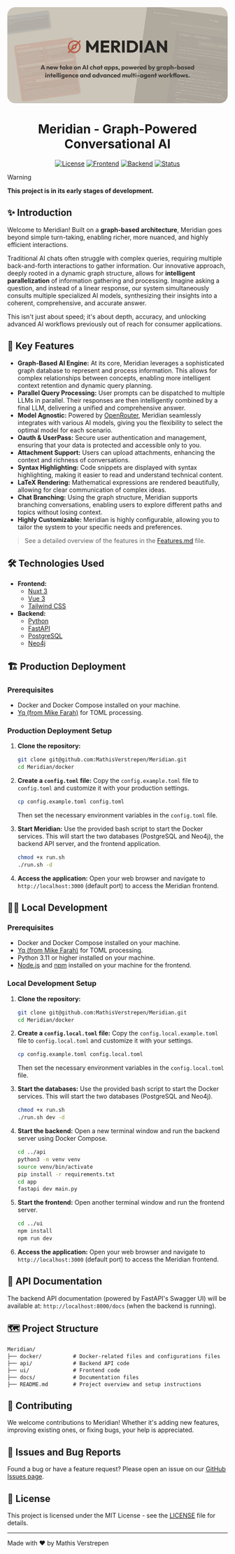 <img src="docs/imgs/readme_header.png" alt="header" />

<div align="center">

# Meridian - Graph-Powered Conversational AI

[![License](https://img.shields.io/badge/License-MIT-blue.svg)](https://opensource.org/licenses/MIT)
[![Frontend](https://img.shields.io/badge/Frontend-Nuxt3-00DC82?logo=nuxt.js&logoColor=white)](https://nuxt.com/)
[![Backend](https://img.shields.io/badge/Backend-Python-3776AB?logo=python&logoColor=white)](https://www.python.org/)
[![Status](https://img.shields.io/badge/Status-Actively%20Developed-brightgreen)](https://github.com/your-username/your-repo-name/commits/main)

</div>

> [!WARNING]  
> **This project is in its early stages of development.**

## ✨ Introduction

Welcome to Meridian! Built on a **graph-based architecture**, Meridian goes beyond simple turn-taking, enabling richer, more nuanced, and highly efficient interactions.

Traditional AI chats often struggle with complex queries, requiring multiple back-and-forth interactions to gather information. Our innovative approach, deeply rooted in a dynamic graph structure, allows for **intelligent parallelization** of information gathering and processing. Imagine asking a question, and instead of a linear response, our system simultaneously consults multiple specialized AI models, synthesizing their insights into a coherent, comprehensive, and accurate answer.

This isn't just about speed; it's about depth, accuracy, and unlocking advanced AI workflows previously out of reach for consumer applications.

## 🌟 Key Features

* **Graph-Based AI Engine:** At its core, Meridian leverages a sophisticated graph database to represent and process information. This allows for complex relationships between concepts, enabling more intelligent context retention and dynamic query planning.
* **Parallel Query Processing:** User prompts can be dispatched to multiple LLMs in parallel. Their responses are then intelligently combined by a final LLM, delivering a unified and comprehensive answer.
* **Model Agnostic:** Powered by [OpenRouter](https://openrouter.ai/), Meridian seamlessly integrates with various AI models, giving you the flexibility to select the optimal model for each scenario.
* **Oauth & UserPass:** Secure user authentication and management, ensuring that your data is protected and accessible only to you.
* **Attachment Support:** Users can upload attachments, enhancing the context and richness of conversations.
* **Syntax Highlighting:** Code snippets are displayed with syntax highlighting, making it easier to read and understand technical content.
* **LaTeX Rendering:** Mathematical expressions are rendered beautifully, allowing for clear communication of complex ideas.
* **Chat Branching:** Using the graph structure, Meridian supports branching conversations, enabling users to explore different paths and topics without losing context.
* **Highly Customizable:** Meridian is highly configurable, allowing you to tailor the system to your specific needs and preferences.

> See a detailed overview of the features in the [Features.md](docs/Features.md) file.

## 🛠️ Technologies Used

*   **Frontend:**
    *   [Nuxt 3](https://nuxt.com/)
    *   [Vue 3](https://vuejs.org/)
    *   [Tailwind CSS](https://tailwindcss.com/)
*   **Backend:**
    *   [Python](https://www.python.org/)
    *   [FastAPI](https://fastapi.tiangolo.com/)
    *   [PostgreSQL](https://www.postgresql.org/)
    *   [Neo4j](https://neo4j.com/)

## 🏗️ Production Deployment

### Prerequisites

*   Docker and Docker Compose installed on your machine.
*   [Yq (from Mike Farah)](https://github.com/mikefarah/yq/#install) for TOML processing.

### Production Deployment Setup

1. **Clone the repository:**
    ```bash
    git clone git@github.com:MathisVerstrepen/Meridian.git
    cd Meridian/docker
    ```

2. **Create a `config.toml` file:**
    Copy the `config.example.toml` file to `config.toml` and customize it with your production settings.
    ```bash
    cp config.example.toml config.toml
    ```
    Then set the necessary environment variables in the `config.toml` file.

3. **Start Meridian:**
    Use the provided bash script to start the Docker services. 
    This will start the two databases (PostgreSQL and Neo4j), the backend API server, and the frontend application.
    ```bash
    chmod +x run.sh
    ./run.sh -d
    ```

4. **Access the application:**
    Open your web browser and navigate to `http://localhost:3000` (default port) to access the Meridian frontend.

## 🧑‍💻 Local Development

### Prerequisites

*   Docker and Docker Compose installed on your machine.
*   [Yq (from Mike Farah)](https://github.com/mikefarah/yq/#install) for TOML processing.
*   Python 3.11 or higher installed on your machine.
*   [Node.js](https://nodejs.org/) and [npm](https://www.npmjs.com/) installed on your machine for the frontend.

### Local Development Setup

1. **Clone the repository:**
    ```bash
    git clone git@github.com:MathisVerstrepen/Meridian.git
    cd Meridian/docker
    ```

2. **Create a `config.local.toml` file:**
    Copy the `config.local.example.toml` file to `config.local.toml` and customize it with your settings.
    ```bash
    cp config.example.toml config.local.toml
    ```
    Then set the necessary environment variables in the `config.local.toml` file.

3. **Start the databases:**
    Use the provided bash script to start the Docker services. This will start the two databases (PostgreSQL and Neo4j).
    ```bash
    chmod +x run.sh
    ./run.sh dev -d
    ```

4. **Start the backend:**
    Open a new terminal window and run the backend server using Docker Compose.
    ```bash
    cd ../api
    python3 -m venv venv
    source venv/bin/activate
    pip install -r requirements.txt
    cd app
    fastapi dev main.py
    ```

5. **Start the frontend:**
    Open another terminal window and run the frontend server.
    ```bash
    cd ../ui
    npm install
    npm run dev
    ```

6. **Access the application:**
    Open your web browser and navigate to `http://localhost:3000` (default port) to access the Meridian frontend.



## 📄 API Documentation

The backend API documentation (powered by FastAPI's Swagger UI) will be available at:
`http://localhost:8000/docs` (when the backend is running).

## 🗺️ Project Structure

```
Meridian/
├── docker/          # Docker-related files and configurations files
├── api/             # Backend API code
├── ui/              # Frontend code
├── docs/            # Documentation files
├── README.md        # Project overview and setup instructions
```

## 🤝 Contributing

We welcome contributions to Meridian! Whether it's adding new features, improving existing ones, or fixing bugs, your help is appreciated.

## 🐛 Issues and Bug Reports

Found a bug or have a feature request? Please open an issue on our [GitHub Issues page](https://github.com/MathisVerstrepen/Meridian/issues).

## 📄 License

This project is licensed under the MIT License - see the [LICENSE](LICENSE) file for details.

---

Made with ❤️ by Mathis Verstrepen
